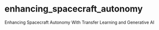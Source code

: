 # enhancing_spacecraft_autonomy
Enhancing Spacecraft Autonomy With Transfer Learning and Generative AI
